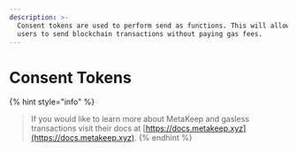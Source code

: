 ```yaml
---
description: >-
  Consent tokens are used to perform send as functions. This will allow your
  users to send blockchain transactions without paying gas fees.
---
```


# Consent Tokens

{% hint style="info" %}
> If you would like to learn more about MetaKeep and gasless transactions visit their docs at [https://docs.metakeep.xyz](https://docs.metakeep.xyz).
{% endhint %}
